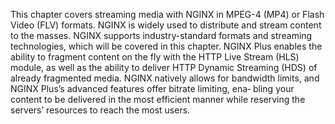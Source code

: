 This chapter covers streaming media with NGINX in MPEG-4 (MP4) or Flash Video (FLV) formats. NGINX is widely used to distribute and stream content to the masses. NGINX supports industry-standard formats and streaming technologies, which will be covered in this chapter. NGINX Plus enables the ability to fragment content on the fly with the HTTP Live Stream (HLS) module, as well as the ability to deliver HTTP Dynamic Streaming (HDS) of already fragmented media. NGINX natively allows for bandwidth limits, and NGINX Plus’s advanced features offer bitrate limiting, ena‐ bling your content to be delivered in the most efficient manner while reserving the servers’ resources to reach the most users.
